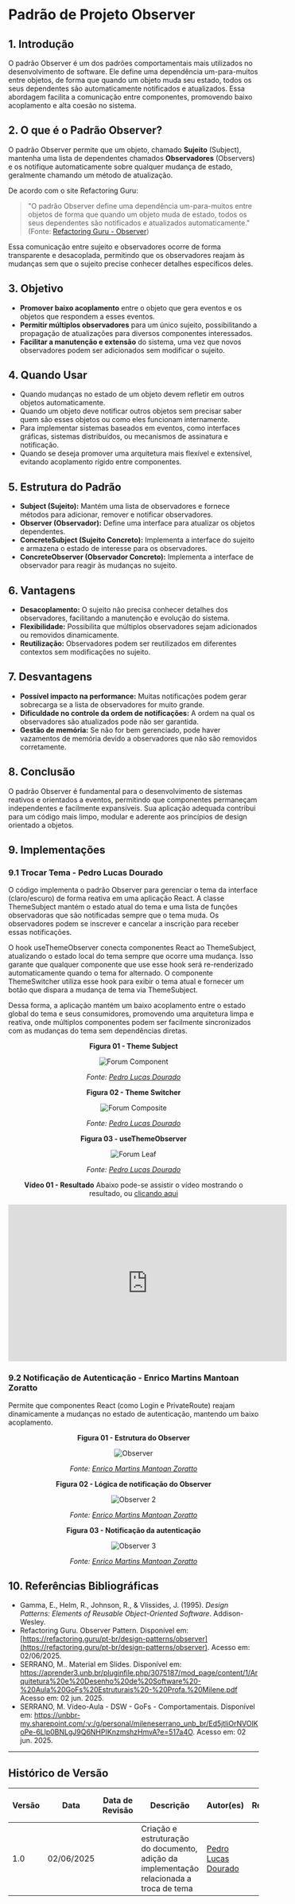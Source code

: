 # Padrão de Projeto Observer

## 1. Introdução

O padrão Observer é um dos padrões comportamentais mais utilizados no desenvolvimento de software. Ele define uma dependência um-para-muitos entre objetos, de forma que quando um objeto muda seu estado, todos os seus dependentes são automaticamente notificados e atualizados. Essa abordagem facilita a comunicação entre componentes, promovendo baixo acoplamento e alta coesão no sistema.

## 2. O que é o Padrão Observer?

O padrão Observer permite que um objeto, chamado **Sujeito** (Subject), mantenha uma lista de dependentes chamados **Observadores** (Observers) e os notifique automaticamente sobre qualquer mudança de estado, geralmente chamando um método de atualização. 

De acordo com o site Refactoring Guru:

> "O padrão Observer define uma dependência um-para-muitos entre objetos de forma que quando um objeto muda de estado, todos os seus dependentes são notificados e atualizados automaticamente."  
> (Fonte: [Refactoring Guru - Observer](https://refactoring.guru/pt-br/design-patterns/observer))

Essa comunicação entre sujeito e observadores ocorre de forma transparente e desacoplada, permitindo que os observadores reajam às mudanças sem que o sujeito precise conhecer detalhes específicos deles.

## 3. Objetivo

- **Promover baixo acoplamento** entre o objeto que gera eventos e os objetos que respondem a esses eventos.
- **Permitir múltiplos observadores** para um único sujeito, possibilitando a propagação de atualizações para diversos componentes interessados.
- **Facilitar a manutenção e extensão** do sistema, uma vez que novos observadores podem ser adicionados sem modificar o sujeito.

## 4. Quando Usar

- Quando mudanças no estado de um objeto devem refletir em outros objetos automaticamente.
- Quando um objeto deve notificar outros objetos sem precisar saber quem são esses objetos ou como eles funcionam internamente.
- Para implementar sistemas baseados em eventos, como interfaces gráficas, sistemas distribuídos, ou mecanismos de assinatura e notificação.
- Quando se deseja promover uma arquitetura mais flexível e extensível, evitando acoplamento rígido entre componentes.

## 5. Estrutura do Padrão

- **Subject (Sujeito):** Mantém uma lista de observadores e fornece métodos para adicionar, remover e notificar observadores.
- **Observer (Observador):** Define uma interface para atualizar os objetos dependentes.
- **ConcreteSubject (Sujeito Concreto):** Implementa a interface do sujeito e armazena o estado de interesse para os observadores.
- **ConcreteObserver (Observador Concreto):** Implementa a interface de observador para reagir às mudanças no sujeito.

## 6. Vantagens

- **Desacoplamento:** O sujeito não precisa conhecer detalhes dos observadores, facilitando a manutenção e evolução do sistema.
- **Flexibilidade:** Possibilita que múltiplos observadores sejam adicionados ou removidos dinamicamente.
- **Reutilização:** Observadores podem ser reutilizados em diferentes contextos sem modificações no sujeito.

## 7. Desvantagens

- **Possível impacto na performance:** Muitas notificações podem gerar sobrecarga se a lista de observadores for muito grande.
- **Dificuldade no controle da ordem de notificações:** A ordem na qual os observadores são atualizados pode não ser garantida.
- **Gestão de memória:** Se não for bem gerenciado, pode haver vazamentos de memória devido a observadores que não são removidos corretamente.

## 8. Conclusão

O padrão Observer é fundamental para o desenvolvimento de sistemas reativos e orientados a eventos, permitindo que componentes permaneçam independentes e facilmente expansíveis. Sua aplicação adequada contribui para um código mais limpo, modular e aderente aos princípios de design orientado a objetos.

## 9. Implementações

### 9.1 Trocar Tema - Pedro Lucas Dourado

O código implementa o padrão Observer para gerenciar o tema da interface (claro/escuro) de forma reativa em uma aplicação React. A classe ThemeSubject mantém o estado atual do tema e uma lista de funções observadoras que são notificadas sempre que o tema muda. Os observadores podem se inscrever e cancelar a inscrição para receber essas notificações.

O hook useThemeObserver conecta componentes React ao ThemeSubject, atualizando o estado local do tema sempre que ocorre uma mudança. Isso garante que qualquer componente que use esse hook será re-renderizado automaticamente quando o tema for alternado. O componente ThemeSwitcher utiliza esse hook para exibir o tema atual e fornecer um botão que dispara a mudança de tema via ThemeSubject.

Dessa forma, a aplicação mantém um baixo acoplamento entre o estado global do tema e seus consumidores, promovendo uma arquitetura limpa e reativa, onde múltiplos componentes podem ser facilmente sincronizados com as mudanças do tema sem dependências diretas.

<center>

**Figura 01 - Theme Subject**

![Forum Component](../../assets/subgrupo02/comportamental/themesubject.png)

*Fonte: [Pedro Lucas Dourado](https://github.com/lucasdray)*

**Figura 02 - Theme Switcher**

![Forum Composite](../../assets/subgrupo02/comportamental/themeswitcher.png)

*Fonte: [Pedro Lucas Dourado](https://github.com/lucasdray)*

**Figura 03 - useThemeObserver**

![Forum Leaf](../../assets/subgrupo02/comportamental/useThemeObserver.png)

*Fonte: [Pedro Lucas Dourado](https://github.com/lucasdray)*

**Vídeo 01 - Resultado**
Abaixo pode-se assistir o vídeo mostrando o resultado, ou [clicando aqui](https://www.youtube.com/watch?v=RIz48hb8ViI)

<iframe width="560" height="315" src="https://www.youtube.com/embed/RIz48hb8ViI?si=AcSPhNviqrkk9G5n" title="YouTube video player" frameborder="0" allow="accelerometer; autoplay; clipboard-write; encrypted-media; gyroscope; picture-in-picture; web-share" referrerpolicy="strict-origin-when-cross-origin" allowfullscreen></iframe>

</center>

### 9.2 Notificação de Autenticação - Enrico Martins Mantoan Zoratto

Permite que componentes React (como Login e PrivateRoute) reajam dinamicamente a mudanças no estado de autenticação, mantendo um baixo acoplamento.

<center>

**Figura 01 - Estrutura do Observer**

![Observer](../../assets/subgrupo02/comportamental/observer_enrico.png)

*Fonte: [Enrico Martins Mantoan Zoratto](https://github.com/sidts)*

**Figura 02 - Lógica de notificação do Observer**

![Observer 2](../../assets/subgrupo02/comportamental/observer_enrico2.png)

*Fonte: [Enrico Martins Mantoan Zoratto](https://github.com/sidts)*

**Figura 03 - Notificação da autenticação**

![Observer 3](../../assets/subgrupo02/comportamental/observer_enrico3.png)

*Fonte: [Enrico Martins Mantoan Zoratto](https://github.com/sidts)*


</center>

## 10. Referências Bibliográficas

- Gamma, E., Helm, R., Johnson, R., & Vlissides, J. (1995). *Design Patterns: Elements of Reusable Object-Oriented Software*. Addison-Wesley.
- Refactoring Guru. Observer Pattern. Disponível em: [https://refactoring.guru/pt-br/design-patterns/observer](https://refactoring.guru/pt-br/design-patterns/observer). Acesso em: 02/06/2025.
- SERRANO, M.. Material em Slides. Disponível em: https://aprender3.unb.br/pluginfile.php/3075187/mod_page/content/1/Arquitetura%20e%20Desenho%20de%20Software%20-%20Aula%20GoFs%20Estruturais%20-%20Profa.%20Milene.pdf Acesso em: 02 jun. 2025.
- SERRANO, M. Vídeo-Aula - DSW - GoFs - Comportamentais. Disponível em: https://unbbr-my.sharepoint.com/:v:/g/personal/mileneserrano_unb_br/Ed5jtliOrNVOlKoPe-6Llp0BNLgJ9Q6NHPIKnzmshzHmvA?e=517a4O. Acesso em: 02 jun. 2025.
---

## Histórico de Versão

| Versão | Data       | Data de Revisão | Descrição                                                                                | Autor(es)                                           | Revisor(es) | Detalhes da revisão |
| ------ | ---------- | --------------- | ---------------------------------------------------------------------------------------- | --------------------------------------------------- | ----------- | ------------------- |
| 1.0    | 02/06/2025 |                 | Criação e estruturação do documento, adição da implementação relacionada a troca de tema | [Pedro Lucas Dourado](https://github.com/lucasdray) |             |                     |

